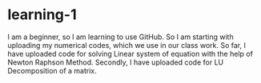 # learning-1
I am a beginner, so I am learning to use GitHub.
So I am starting with uploading my numerical codes, which we use in our class work.
So far, I have uploaded code for solving Linear system of equation with the help of Newton Raphson Method.
Secondly, I have uploaded code for LU Decomposition of a matrix.
